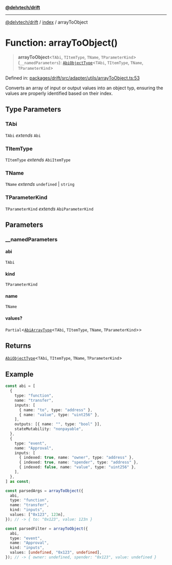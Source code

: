 [**@delvtech/drift**](../../README.md)

***

[@delvtech/drift](../../README.md) / [index](../README.md) / arrayToObject

# Function: arrayToObject()

> **arrayToObject**\<`TAbi`, `TItemType`, `TName`, `TParameterKind`\>(`__namedParameters`): [`AbiObjectType`](../type-aliases/AbiObjectType.md)\<`TAbi`, `TItemType`, `TName`, `TParameterKind`\>

Defined in: [packages/drift/src/adapter/utils/arrayToObject.ts:53](https://github.com/delvtech/drift/blob/95370f81f9813e8d583ed884b0b07657be0d8f2c/packages/drift/src/adapter/utils/arrayToObject.ts#L53)

Converts an array of input or output values into an object typ, ensuring the
values are properly identified based on their index.

## Type Parameters

### TAbi

`TAbi` *extends* `Abi`

### TItemType

`TItemType` *extends* `AbiItemType`

### TName

`TName` *extends* `undefined` \| `string`

### TParameterKind

`TParameterKind` *extends* `AbiParameterKind`

## Parameters

### \_\_namedParameters

#### abi

`TAbi`

#### kind

`TParameterKind`

#### name

`TName`

#### values?

`Partial`\<[`AbiArrayType`](../type-aliases/AbiArrayType.md)\<`TAbi`, `TItemType`, `TName`, `TParameterKind`\>\>

## Returns

[`AbiObjectType`](../type-aliases/AbiObjectType.md)\<`TAbi`, `TItemType`, `TName`, `TParameterKind`\>

## Example

```ts
const abi = [
  {
    type: "function",
    name: "transfer",
    inputs: [
      { name: "to", type: "address" },
      { name: "value", type: "uint256" },
    ],
    outputs: [{ name: "", type: "bool" }],
    stateMutability: "nonpayable",
  },
  {
    type: "event",
    name: "Approval",
    inputs: [
      { indexed: true, name: "owner", type: "address" },
      { indexed: true, name: "spender", type: "address" },
      { indexed: false, name: "value", type: "uint256" },
    ],
  },
] as const;

const parsedArgs = arrayToObject({
  abi,
  type: "function",
  name: "transfer",
  kind: "inputs",
  values: ["0x123", 123n],
}); // -> { to: "0x123", value: 123n }

const parsedFilter = arrayToObject({
  abi,
  type: "event",
  name: "Approval",
  kind: "inputs",
  values: [undefined, "0x123", undefined],
}); // -> { owner: undefined, spender: "0x123", value: undefined }
```
